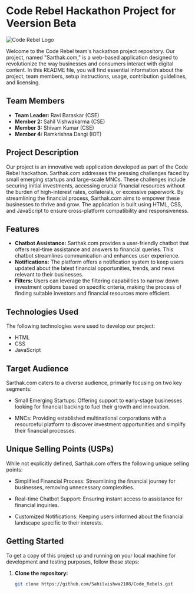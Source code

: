 # Code Rebel Hackathon Project for Veersion Beta

![Code Rebel Logo](main-logo.jpg)

Welcome to the Code Rebel team's hackathon project repository. Our project, named "Sarthak.com," is a web-based application designed to revolutionize the way businesses and consumers interact with digital content. In this README file, you will find essential information about the project, team members, setup instructions, usage, contribution guidelines, and licensing.

## Team Members

- **Team Leader:** Ravi Baraskar (CSE)
- **Member 2:** Sahil Vishwakarma (CSE)
- **Member 3:** Shivam Kumar (CSE)
- **Member 4:** Ramkrishna Dangi (IOT)

## Project Description

Our project is an innovative web application developed as part of the Code Rebel hackathon. Sarthak.com addresses the pressing challenges faced by small emerging startups and large-scale MNCs. These challenges include securing initial investments, accessing crucial financial resources without the burden of high-interest rates, collaterals, or excessive paperwork. By streamlining the financial process, Sarthak.com aims to empower these businesses to thrive and grow. The application is built using HTML, CSS, and JavaScript to ensure cross-platform compatibility and responsiveness.

## Features

- **Chatbot Assistance:** Sarthak.com provides a user-friendly chatbot that offers real-time assistance and answers to financial queries. This chatbot streamlines communication and enhances user experience.
- **Notifications:** The platform offers a notification system to keep users updated about the latest financial opportunities, trends, and news relevant to their businesses.
- **Filters:** Users can leverage the filtering capabilities to narrow down investment options based on specific criteria, making the process of finding suitable investors and financial resources more efficient.


## Technologies Used

The following technologies were used to develop our project:

- HTML
- CSS
- JavaScript

## Target Audience

Sarthak.com caters to a diverse audience, primarily focusing on two key segments:

- Small Emerging Startups: Offering support to early-stage businesses looking for financial backing to fuel their growth and innovation.

- MNCs: Providing established multinational corporations with a resourceful platform to discover investment opportunities and simplify their financial processes.

## Unique Selling Points (USPs)

While not explicitly defined, Sarthak.com offers the following unique selling points:

- Simplified Financial Process: Streamlining the financial journey for businesses, removing unnecessary complexities.

- Real-time Chatbot Support: Ensuring instant access to assistance for financial inquiries.

- Customized Notifications: Keeping users informed about the financial landscape specific to their interests.

## Getting Started

To get a copy of this project up and running on your local machine for development and testing purposes, follow these steps:

1. **Clone the repository:**

   ```bash
   git clone https://github.com/Sahilvishwa2108/Code_Rebels.git
